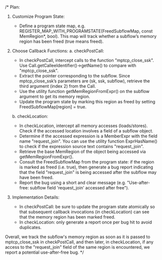/*
Plan:
1. Customize Program State:
   - Define a program state map, e.g. REGISTER_MAP_WITH_PROGRAMSTATE(FreedSubflowMap, const MemRegion*, bool). This map will track whether a subflow’s memory region has been freed (true means freed).

2. Choose Callback Functions:
   a. checkPostCall:
      - In checkPostCall, intercept calls to the function "mptcp_close_ssk". Use Call.getCalleeIdentifier()->getName() to compare with "mptcp_close_ssk".
      - Extract the pointer corresponding to the subflow. Since mptcp_close_ssk’s parameters are (sk, ssk, subflow), retrieve the third argument (index 2) from the Call.
      - Use the utility function getMemRegionFromExpr() on the subflow argument to get its memory region.
      - Update the program state by marking this region as freed by setting FreedSubflowMap[region] = true.
      
   b. checkLocation:
      - In checkLocation, intercept all memory accesses (loads/stores). Check if the accessed location involves a field of a subflow object.
      - Determine if the accessed expression is a MemberExpr with the field name "request_join". You can use the utility function ExprHasName() to check if the expression source text contains "request_join".
      - Retrieve the base MemRegion of the object being accessed via getMemRegionFromExpr().
      - Consult the FreedSubflowMap from the program state: if the region is marked as freed (i.e. true), then generate a bug report indicating that the field "request_join" is being accessed after the subflow may have been freed.
      - Report the bug using a short and clear message (e.g. "Use-after-free: subflow field 'request_join' accessed after free").

3. Implementation Details:
   - In checkPostCall: be sure to update the program state atomically so that subsequent callback invocations (in checkLocation) can see that the memory region has been marked freed.
   - In checkLocation: only generate a report once per bug hit to avoid duplicates.
   
Overall, we track the subflow's memory region as soon as it is passed to mptcp_close_ssk in checkPostCall, and then later, in checkLocation, if any access to the "request_join" field of the same region is encountered, we report a potential use-after-free bug.
*/